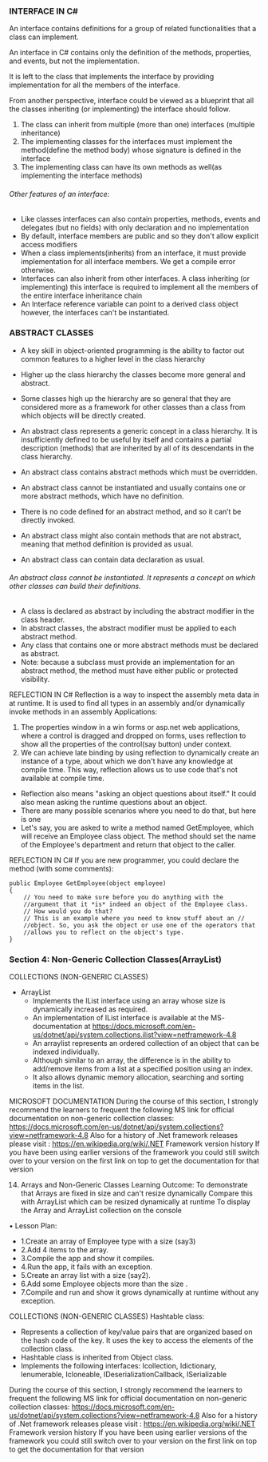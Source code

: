 ### INTERFACE IN C#

An interface contains definitions for a group of related functionalities
that a class can implement.

An interface in C# contains only the definition of the methods, properties, and events, but not the implementation.

It is left to the class that implements the interface by providing implementation for all the members of the interface.

From another perspective, interface could be viewed as a blueprint that all the classes inheriting (or implementing) the interface should follow.

1. The class can inherit from multiple (more than one) interfaces (multiple inheritance)
2. The implementing classes for the interfaces must implement the method(define the method body) whose signature is defined in the interface
3. The implementing class can have its own methods as well(as implementing the interface methods)

###### Other features of an interface:
- Like classes interfaces can also contain properties, methods, events and delegates (but no fields) with only declaration and no
implementation
- By default, interface members are public and so they don't allow explicit access modifiers
- When a class implements(inherits) from an interface, it must provide implementation for all interface members. We get a compile error otherwise.
- Interfaces can also inherit from other interfaces. A class inheriting (or implementing) this interface is required to implement all the members of the entire interface inheritance chain
- An Interface reference variable can point to a derived class object however, the interfaces
can't be instantiated.


### ABSTRACT CLASSES
- A key skill in object-oriented programming is the ability to factor out common features to a higher level in the class hierarchy
- Higher up the class hierarchy the classes become more general and abstract.
- Some classes high up the hierarchy are so general that they are considered more as a framework for other classes than a class from which objects will be directly created.

- An abstract class represents a generic concept in a class hierarchy. It is insufficiently defined to be useful by itself and contains a partial 
description (methods) that are inherited by all of its descendants in the class hierarchy.
- An abstract class contains abstract methods which must be overridden.

- An abstract class cannot be instantiated and usually contains one or more abstract methods, which have no definition.
- There is no code defined for an abstract method, and so it can’t be directly invoked.
- An abstract class might also contain methods that are not abstract, meaning that method definition is provided as usual.
- An abstract class can contain data declaration as usual.

###### <em>An abstract class cannot be instantiated. It represents a concept on which other classes can build their definitions.</em>

- A class is declared as abstract by including the abstract modifier in the class header.
- In abstract classes, the abstract modifier must be applied to each abstract method.
- Any class that contains one or more abstract methods must be declared as abstract.
- Note: because a subclass must provide an implementation for an abstract method, the method must have either public or protected visibility.


REFLECTION IN C#
Reflection is a way to inspect the assembly meta data in at runtime. It is used to find all types in an assembly and/or dynamically invoke methods in an assembly
Applications:
1. The properties window in a win forms or asp.net web applications, where a control is dragged and dropped on forms, uses reflection to
show all the properties of the control(say button) under context. 
2. We can achieve late binding by using reflection to dynamically create an instance of a type, about which we don't have any knowledge at compile time. This way, reflection allows us to use code that's not available at compile time.

- Reflection also means "asking an object questions about itself." It could also mean asking the runtime questions about an object. 
- There are many possible scenarios where you need to do that, but here is one
- Let's say, you are asked to write a method named GetEmployee, which will receive an Employee class object. The method should set 
the name of the Employee's department and return that object to the caller.

REFLECTION IN C#
If you are new programmer, you could declare the method (with some comments):
```
public Employee GetEmployee(object employee)
{
    // You need to make sure before you do anything with the 
    //argument that it *is* indeed an object of the Employee class. 
    // How would you do that?
    // This is an example where you need to know stuff about an // 
    //object. So, you ask the object or use one of the operators that 
    //allows you to reflect on the object's type.
}
```

### Section 4: Non-Generic Collection Classes(ArrayList)

COLLECTIONS (NON-GENERIC CLASSES)
- ArrayList
    - Implements the IList interface using an array whose size is dynamically increased as required.
    - An implementation of IList interface is available at the MS- documentation at https://docs.microsoft.com/en-us/dotnet/api/system.collections.ilist?view=netframework-4.8
    - An arraylist represents an ordered collection of an object that can be indexed individually.
    - Although similar to an array, the difference is in the ability to add/remove items from a list at a specified position using an index.
    - It also allows dynamic memory allocation, searching and sorting items in the list.

MICROSOFT DOCUMENTATION
During the course of this section, I strongly recommend the learners to frequent the following MS link for official documentation on non-generic collection classes:
https://docs.microsoft.com/en-us/dotnet/api/system.collections?view=netframework-4.8 Also for a history of .Net framework releases please visit : https://en.wikipedia.org/wiki/.NET Framework version history
If you have been using earlier versions of the framework you could still switch over to your version on the first link on top to get the documentation for that version


14. Arrays and Non-Generic Classes
Learning Outcome:
To demonstrate that Arrays are fixed in size and can't resize dynamically Compare this with ArrayList which can be resized dynamically at runtime
To display the Array and ArrayList collection on the console

• Lesson Plan:
- 1.Create an array of Employee type with a size (say3)
- 2.Add 4 items to the array.
- 3.Compile the app and show it compiles.
- 4.Run the app, it fails with an exception.
- 5.Create an array list with a size (say2).
- 6.Add some Employee objects more than the size .
- 7.Compile and run and show it grows dynamically at runtime without any exception.


COLLECTIONS (NON-GENERIC CLASSES)
Hashtable class:
- Represents a collection of key/value pairs that are organized based on
the hash code of the key. It uses the key to access the elements of the collection class.
- Hashtable class is inherited from Object class. 
- Implements the following interfaces:
Icollection, Idictionary, lenumerable, Icloneable, IDeserializationCallback, ISerializable

During the course of this section, I strongly recommend the learners to frequent the following MS link 
for official documentation on non-generic collection classes:
https://docs.microsoft.com/en-us/dotnet/api/system.collections?view=netframework-4.8 
Also for a history of .Net framework releases please visit : https://en.wikipedia.org/wiki/.NET Framework version history
If you have been using earlier versions of the framework you could still switch over to your version on the first 
link on top to get the documentation for that version